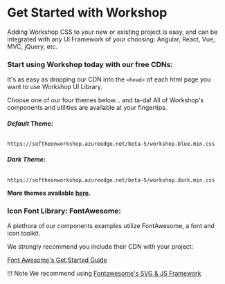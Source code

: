 Get Started with Workshop
========

Adding Workshop CSS to your new or existing project is easy, and can be integrated with any UI Framework of your choosing: Angular, React, Vue, MVC, jQuery, etc.

### Start using Workshop today with our free CDNs:
<div sws-hr-sm--bold></div>

It's as easy as dropping our CDN into the `<head>` of each html page you want to use Workshop UI Library.

Choose one of our four themes below... and ta-da! All of Workshop's components and utilities are available at your fingertips.

###### **Default Theme:**

```
https://softheonworkshop.azureedge.net/beta-5/workshop.blue.min.css
```


###### **Dark Theme:**

```
https://softheonworkshop.azureedge.net/beta-5/workshop.dark.min.css
```

**More themes available [here](../../theming/theming).**

### Icon Font Library: FontAwesome:
<div sws-hr-sm--bold></div>

A plethora of our components examples utilize FontAwesome, a font and icon toolkit.

We strongly recommend you include their CDN with your project:

<a href="https://fontawesome.com/get-started" sws-link target="_blank">Font Awesome's Get Started Guide</a>


!!! Note
	We recommend using <a href="https://fontawesome.com/how-to-use/on-the-web/setup/getting-started?using=svg-with-js" sws-link target="_blank">Fontawesome's SVG & JS Framework</a>
